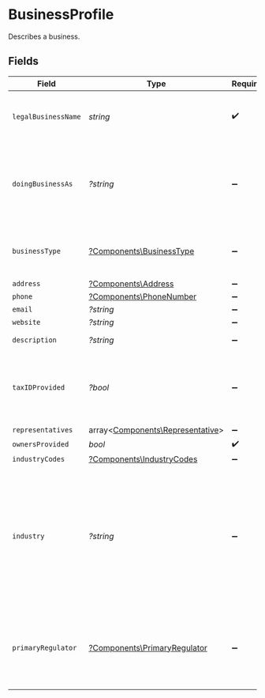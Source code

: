 # BusinessProfile

Describes a business.


## Fields

| Field                                                                                                                                                                                                                                                 | Type                                                                                                                                                                                                                                                  | Required                                                                                                                                                                                                                                              | Description                                                                                                                                                                                                                                           | Example                                                                                                                                                                                                                                               |
| ----------------------------------------------------------------------------------------------------------------------------------------------------------------------------------------------------------------------------------------------------- | ----------------------------------------------------------------------------------------------------------------------------------------------------------------------------------------------------------------------------------------------------- | ----------------------------------------------------------------------------------------------------------------------------------------------------------------------------------------------------------------------------------------------------- | ----------------------------------------------------------------------------------------------------------------------------------------------------------------------------------------------------------------------------------------------------- | ----------------------------------------------------------------------------------------------------------------------------------------------------------------------------------------------------------------------------------------------------- |
| `legalBusinessName`                                                                                                                                                                                                                                   | *string*                                                                                                                                                                                                                                              | :heavy_check_mark:                                                                                                                                                                                                                                    | The legal name under which the entity is registered.                                                                                                                                                                                                  | Classbooker, LLC                                                                                                                                                                                                                                      |
| `doingBusinessAs`                                                                                                                                                                                                                                     | *?string*                                                                                                                                                                                                                                             | :heavy_minus_sign:                                                                                                                                                                                                                                    | A registered trade name under which the business operates, if different from its legal name.                                                                                                                                                          |                                                                                                                                                                                                                                                       |
| `businessType`                                                                                                                                                                                                                                        | [?Components\BusinessType](../../Models/Components/BusinessType.md)                                                                                                                                                                                   | :heavy_minus_sign:                                                                                                                                                                                                                                    | The type of entity represented by this business.                                                                                                                                                                                                      | llc                                                                                                                                                                                                                                                   |
| `address`                                                                                                                                                                                                                                             | [?Components\Address](../../Models/Components/Address.md)                                                                                                                                                                                             | :heavy_minus_sign:                                                                                                                                                                                                                                    | N/A                                                                                                                                                                                                                                                   |                                                                                                                                                                                                                                                       |
| `phone`                                                                                                                                                                                                                                               | [?Components\PhoneNumber](../../Models/Components/PhoneNumber.md)                                                                                                                                                                                     | :heavy_minus_sign:                                                                                                                                                                                                                                    | N/A                                                                                                                                                                                                                                                   |                                                                                                                                                                                                                                                       |
| `email`                                                                                                                                                                                                                                               | *?string*                                                                                                                                                                                                                                             | :heavy_minus_sign:                                                                                                                                                                                                                                    | N/A                                                                                                                                                                                                                                                   | jordan.lee@classbooker.dev                                                                                                                                                                                                                            |
| `website`                                                                                                                                                                                                                                             | *?string*                                                                                                                                                                                                                                             | :heavy_minus_sign:                                                                                                                                                                                                                                    | N/A                                                                                                                                                                                                                                                   |                                                                                                                                                                                                                                                       |
| `description`                                                                                                                                                                                                                                         | *?string*                                                                                                                                                                                                                                             | :heavy_minus_sign:                                                                                                                                                                                                                                    | N/A                                                                                                                                                                                                                                                   | Local fitness gym paying out instructors                                                                                                                                                                                                              |
| `taxIDProvided`                                                                                                                                                                                                                                       | *?bool*                                                                                                                                                                                                                                               | :heavy_minus_sign:                                                                                                                                                                                                                                    | Indicates whether a tax ID has been provided for this business.                                                                                                                                                                                       |                                                                                                                                                                                                                                                       |
| `representatives`                                                                                                                                                                                                                                     | array<[Components\Representative](../../Models/Components/Representative.md)>                                                                                                                                                                         | :heavy_minus_sign:                                                                                                                                                                                                                                    | N/A                                                                                                                                                                                                                                                   |                                                                                                                                                                                                                                                       |
| `ownersProvided`                                                                                                                                                                                                                                      | *bool*                                                                                                                                                                                                                                                | :heavy_check_mark:                                                                                                                                                                                                                                    | N/A                                                                                                                                                                                                                                                   |                                                                                                                                                                                                                                                       |
| `industryCodes`                                                                                                                                                                                                                                       | [?Components\IndustryCodes](../../Models/Components/IndustryCodes.md)                                                                                                                                                                                 | :heavy_minus_sign:                                                                                                                                                                                                                                    | N/A                                                                                                                                                                                                                                                   |                                                                                                                                                                                                                                                       |
| `industry`                                                                                                                                                                                                                                            | *?string*                                                                                                                                                                                                                                             | :heavy_minus_sign:                                                                                                                                                                                                                                    | Classification identifier for the industry. Use the [GET industries](https://docs.moov.io/api/enrichment/form-shortening/industries/get/) endpoint to retrieve an array of valid industry details for a merchant, inducing all industry field values. | electronics-appliances                                                                                                                                                                                                                                |
| `primaryRegulator`                                                                                                                                                                                                                                    | [?Components\PrimaryRegulator](../../Models/Components/PrimaryRegulator.md)                                                                                                                                                                           | :heavy_minus_sign:                                                                                                                                                                                                                                    | If the business is a financial institution, this field describes its primary regulator.                                                                                                                                                               |                                                                                                                                                                                                                                                       |